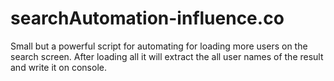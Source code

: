 # searchAutomation-influence.co
Small but a powerful script for automating for loading more users on the search screen. After loading all it will extract the all user names of the result and write it on console.
